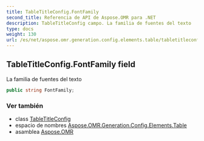 ```yaml
---
title: TableTitleConfig.FontFamily
second_title: Referencia de API de Aspose.OMR para .NET
description: TableTitleConfig campo. La familia de fuentes del texto
type: docs
weight: 130
url: /es/net/aspose.omr.generation.config.elements.table/tabletitleconfig/fontfamily/
---
```

## TableTitleConfig.FontFamily field

La familia de fuentes del texto

```csharp
public string FontFamily;
```

### Ver también

* class [TableTitleConfig](../)
* espacio de nombres [Aspose.OMR.Generation.Config.Elements.Table](../../tabletitleconfig/)
* asamblea [Aspose.OMR](../../../)


